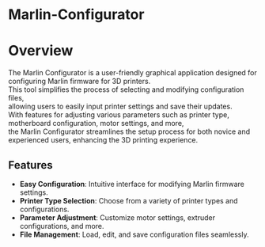 # Marlin-Configurator

# Overview
The Marlin Configurator is a user-friendly graphical application designed for configuring Marlin firmware for 3D printers.\
This tool simplifies the process of selecting and modifying configuration files,\
allowing users to easily input printer settings and save their updates.\
With features for adjusting various parameters such as printer type, motherboard configuration, motor settings, and more,\
the Marlin Configurator streamlines the setup process for both novice and experienced users, enhancing the 3D printing experience.

## Features

- **Easy Configuration**: Intuitive interface for modifying Marlin firmware settings.
- **Printer Type Selection**: Choose from a variety of printer types and configurations.
- **Parameter Adjustment**: Customize motor settings, extruder configurations, and more.
- **File Management**: Load, edit, and save configuration files seamlessly.
 
